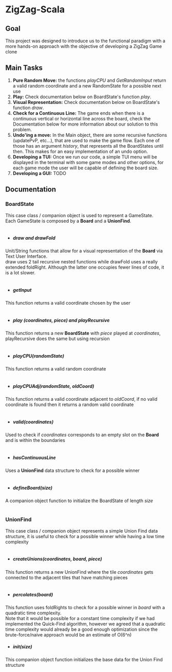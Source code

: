 # ZigZag-Scala

## Goal
This project was designed to introduce us to the functional paradigm with a more hands-on approach with the objective of developing a ZigZag Game clone

## Main Tasks

1. **Pure Random Move:** the functions *playCPU* and *GetRandomInput* return a valid random coordinate and a new RandomState for a possible next use
2. **Play:** Check documentation below on BoardState's function *play*.
3. **Visual Representation:** Check documentation below on BoardState's function *draw*.
4. **Check for a Continuous Line:** The game ends when there is a continuous vertical or horizontal line across the board, check the Documentation below for more information about our solution to this problem.
5. **Undo'ing a move:** In the Main object, there are some recursive functions (updatePvP, etc...), that are used to make the game flow. Each one of those has an argument *history*, that represents all the BoardStates until then. This makes for an easy implementation of an undo option.
6. **Developing a TUI:** Once we run our code, a simple TUI menu will be displayed in the terminal with some game modes and other options, for each game mode the user will be capable of defining the board size.
7. **Developing a GUI:** TODO
## Documentation

### BoardState
This case class / companion object is used to represent a GameState. <br>
Each GameState is composed by a **Board** and a **UnionFind**.
<br><br>
* ##### draw and drawFold
Unit/String functions that allow for a visual representation of the **Board** via Text User Interface.<br>draw uses 2 tail recursive nested functions while drawFold uses a really extended foldRight. Although the latter one occupies fewer lines of code, it is a lot slower.
<br><br>
* ##### getInput
This function returns a valid coordinate chosen by the user
<br><br>
* ##### play (coordinates, piece) and playRecursive
This function returns a new **BoardState** with *piece* played at *coordinates*, playRecursive does the same but using recursion
<br><br>
* ##### playCPU(randomState)
This function returns a valid random coordinate
<br><br>
* ##### playCPUAdj(randomState, oldCoord)
This function returns a valid coordinate adjacent to *oldCoord*, if no valid coordinate is found then it returns a random valid coordinate
<br><br>
* ##### valid(coordinates)
Used to check if *coordinates* corresponds to an empty slot on the **Board** and is within the boundaries
<br><br>
* ##### hasContinuousLine
Uses a **UnionFind** data structure to check for a possible winner
<br><br>
* ##### defineBoard(size)
A companion object function to initialize the BoardState of length *size*
<br><br>

### UnionFind
This case class / companion object represents a simple Union Find data structure, it is useful to check for a possible winner while having a low time complexity
<br><br>
* ##### createUnions(coordinates, board, piece)
This function returns a new UnionFind where the tile *coordinates* gets connected to the adjacent tiles that have matching pieces
<br><br>
* ##### percolates(board)
This function uses foldRights to check for a possible winner in *board* with a quadratic time complexity.
<br>Note that it would be possible for a constant time complexity if we had implemented the Quick-Find algorithm, however we agreed that a quadratic time complexity would already be a good enough optimization since the brute-force/naive approach would be an estimate of O(6^n)
* ##### init(size)
This companion object function initializes the base data for the Union Find structure

